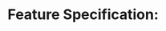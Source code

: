 # Feature Specification: <Title>
Issue: #<issue>  
PR: <Link to PR>

## Completeness Evidence
 - Issue tagged with label `phase:spec`: Yes/No
 - Issue tagged with label `status:needs-review`: Yes/No
 - All specification documents committed/synced to branch: Yes/No
 - Table with following columns 
   - Customer Research Area
   - Sources of Information
 - Table with following columns 
   - PR Comment
   - How Addressed

## Continuous Learning
 - Table with following columns
    - Learning
    - Agent Rule Updates (what agent rule file was updated to ensure the learning is durable)